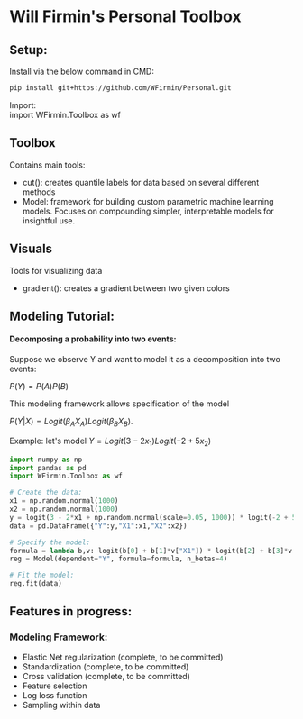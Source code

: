 # Will Firmin's Personal Toolbox

## Setup:
Install via the below command in CMD:
```sh
pip install git+https://github.com/WFirmin/Personal.git
```

Import:
<br>import WFirmin.Toolbox as wf

## Toolbox
Contains main tools:
- cut(): creates quantile labels for data based on several different methods
- Model: framework for building custom parametric machine learning models.  Focuses on compounding simpler, interpretable models for insightful use.

## Visuals
Tools for visualizing data
- gradient(): creates a gradient between two given colors

## Modeling Tutorial:
#### Decomposing a probability into two events:
Suppose we observe Y and want to model it as a decomposition into two events:

$P(Y)=P(A)P(B)$

This modeling framework allows specification of the model

$P(Y|X)=Logit(\beta_AX_A)Logit(\beta_BX_B)$.

Example: let's model $Y=Logit(3-2x_1)Logit(-2+5x_2)$
```python
import numpy as np
import pandas as pd
import WFirmin.Toolbox as wf

# Create the data:
x1 = np.random.normal(1000)
x2 = np.random.normal(1000)
y = logit(3 - 2*x1 + np.random.normal(scale=0.05, 1000)) * logit(-2 + 5*x2 + np.random.normal(scale=0.05, 1000))
data = pd.DataFrame({"Y":y,"X1":x1,"X2":x2})

# Specify the model:
formula = lambda b,v: logit(b[0] + b[1]*v["X1"]) * logit(b[2] + b[3]*v["X2"])
reg = Model(dependent="Y", formula=formula, n_betas=4)

# Fit the model:
reg.fit(data)

```



## Features in progress:
### Modeling Framework:
- Elastic Net regularization (complete, to be committed)
- Standardization (complete, to be committed)
- Cross validation (complete, to be committed)
- Feature selection
- Log loss function
- Sampling within data

